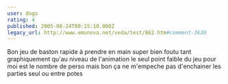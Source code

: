 ```yaml
---
user: dogo
rating: 4
published: 2005-08-24T00:15:10.000Z
legacy_url: http://www.emunova.net/veda/test/862.htm#comment-3630
---
```

Bon jeu de baston rapide à prendre en main super bien foutu tant graphiquement qu'au niveau de l'animation le seul point faible du jeu pour moi est le nombre de perso mais bon ça ne m'empeche pas d'enchainer les parties seul ou entre potes